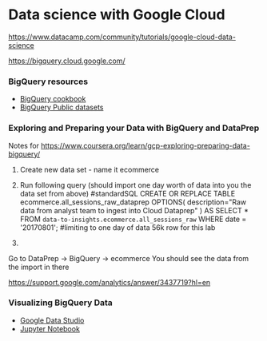 
# Data science with Google Cloud

https://www.datacamp.com/community/tutorials/google-cloud-data-science

https://bigquery.cloud.google.com/

### BigQuery resources

* [BigQuery cookbook](https://support.google.com/analytics/answer/4419694)
* [BigQuery Public datasets](https://cloud.google.com/bigquery/public-data/)

### Exploring and Preparing your Data with BigQuery and DataPrep

Notes for https://www.coursera.org/learn/gcp-exploring-preparing-data-bigquery/

1. Create new data set - name it ecommerce

2. Run following query (should import one day worth of data into you the data set from above)
#standardSQL
CREATE OR REPLACE TABLE ecommerce.all_sessions_raw_dataprep
OPTIONS(
  description="Raw data from analyst team to ingest into Cloud Dataprep"
) AS
SELECT * FROM `data-to-insights.ecommerce.all_sessions_raw` 
WHERE date = '20170801'; #limiting to one day of data 56k row for this lab

3. 
Go to DataPrep -> BigQuery -> ecommerce 
You should see the data from the import in there

https://support.google.com/analytics/answer/3437719?hl=en

### Visualizing BigQuery Data

* [Google Data Studio](https://cloud.google.com/bigquery/docs/visualize-data-studio)
* [Jupyter Notebook](https://cloud.google.com/bigquery/docs/visualize-jupyter)


